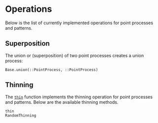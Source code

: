 # Operations

Below is the list of currently implemented operations for point
processes and patterns.

## Superposition

The union or (superposition) of two point processes creates a
union process:

```@docs
Base.union(::PointProcess, ::PointProcess)
```

## Thinning

The [`thin`](@ref) function implements the thinning operation for
point processes and patterns. Below are the available thinning
methods.

```@docs
thin
RandomThinning
```
